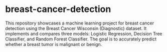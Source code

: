 # breast-cancer-detection
This repository showcases a machine learning project for breast cancer detection using the Breast Cancer Wisconsin (Diagnostic) dataset. It implements and compares three models: Logistic Regression, Decision Tree Classifier, and Random Forest Classifier. The goal is to accurately predict whether a breast tumor is malignant or benign.
